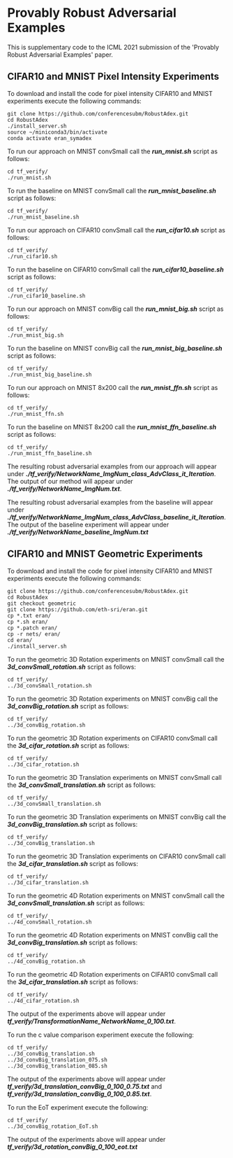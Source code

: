 Provably Robust Adversarial Examples
======
This is supplementary code to the ICML 2021 submission of the 'Provably Robust Adversarial Examples' paper.

CIFAR10 and MNIST Pixel Intensity Experiments
------

To download and install the code for pixel intensity CIFAR10 and MNIST experiments execute the following commands:
```
git clone https://github.com/conferencesubm/RobustAdex.git
cd RobustAdex
./install_server.sh 
source ~/miniconda3/bin/activate
conda activate eran_symadex
```
To run our approach on MNIST convSmall call the ***run\_mnist.sh*** script as follows:
```
cd tf_verify/
./run_mnist.sh
```
To run the baseline on MNIST convSmall call the ***run\_mnist\_baseline.sh*** script as follows:
```
cd tf_verify/
./run_mnist_baseline.sh
```
To run our approach on CIFAR10 convSmall call the ***run\_cifar10.sh*** script as follows:
```
cd tf_verify/
./run_cifar10.sh
```
To run the baseline on CIFAR10 convSmall call the ***run\_cifar10\_baseline.sh*** script as follows:
```
cd tf_verify/
./run_cifar10_baseline.sh
```
To run our approach on MNIST convBig call the ***run\_mnist\_big.sh*** script as follows:
```
cd tf_verify/
./run_mnist_big.sh
```
To run the baseline on MNIST convBig call the ***run\_mnist\_big\_baseline.sh*** script as follows:
```
cd tf_verify/
./run_mnist_big_baseline.sh
```
To run our approach on MNIST 8x200 call the ***run\_mnist\_ffn.sh*** script as follows:
```
cd tf_verify/
./run_mnist_ffn.sh
```
To run the baseline on MNIST 8x200 call the ***run\_mnist\_ffn\_baseline.sh*** script as follows:
```
cd tf_verify/
./run_mnist_ffn_baseline.sh
```
The resulting robust adversarial examples from our approach will appear under ***./tf\_verify/NetworkName\_ImgNum\_class\_AdvClass\_it\_Iteration***. The output of our method will appear under ***./tf\_verify/NetworkName\_ImgNum.txt***.

The resulting robust adversarial examples from the baseline will appear under ***./tf\_verify/NetworkName\_ImgNum\_class\_AdvClass\_baseline\_it\_Iteration***. The output of the baseline experiment will appear under ***./tf\_verify/NetworkName\_baseline\_ImgNum.txt***


CIFAR10 and MNIST Geometric Experiments
------

To download and install the code for pixel intensity CIFAR10 and MNIST experiments execute the following commands:
```
git clone https://github.com/conferencesubm/RobustAdex.git
cd RobustAdex
git checkout geometric
git clone https://github.com/eth-sri/eran.git
cp *.txt eran/
cp *.sh eran/
cp *.patch eran/
cp -r nets/ eran/
cd eran/
./install_server.sh 
```
To run the geometric 3D Rotation experiments on MNIST convSmall call the ***3d\_convSmall\_rotation.sh*** script as follows:
```
cd tf_verify/
../3d_convSmall_rotation.sh
```
To run the geometric 3D Rotation experiments on MNIST convBig call the ***3d\_convBig\_rotation.sh*** script as follows:
```
cd tf_verify/
../3d_convBig_rotation.sh
```
To run the geometric 3D Rotation experiments on CIFAR10 convSmall call the ***3d\_cifar\_rotation.sh*** script as follows:
```
cd tf_verify/
../3d_cifar_rotation.sh
```
To run the geometric 3D Translation experiments on MNIST convSmall call the ***3d\_convSmall\_translation.sh*** script as follows:
```
cd tf_verify/
../3d_convSmall_translation.sh
```
To run the geometric 3D Translation experiments on MNIST convBig call the ***3d\_convBig\_translation.sh*** script as follows:
```
cd tf_verify/
../3d_convBig_translation.sh
```
To run the geometric 3D Translation experiments on CIFAR10 convSmall call the ***3d\_cifar\_translation.sh*** script as follows:
```
cd tf_verify/
../3d_cifar_translation.sh
```
To run the geometric 4D Rotation experiments on MNIST convSmall call the ***3d\_convSmall\_translation.sh*** script as follows:
```
cd tf_verify/
../4d_convSmall_rotation.sh
```
To run the geometric 4D Rotation experiments on MNIST convBig call the ***3d\_convBig\_translation.sh*** script as follows:
```
cd tf_verify/
../4d_convBig_rotation.sh
```
To run the geometric 4D Rotation experiments on CIFAR10 convSmall call the ***3d\_cifar\_translation.sh*** script as follows:
```
cd tf_verify/
../4d_cifar_rotation.sh
```
The output of the experiments above will appear under ***tf\_verify/TransformationName\_NetworkName\_0\_100.txt***.

To run the c value comparison experiment execute the following:
```
cd tf_verify/
../3d_convBig_translation.sh
../3d_convBig_translation_075.sh
../3d_convBig_translation_085.sh
```
The output of the experiments above will appear under ***tf\_verify/3d\_translation\_convBig\_0\_100\_0.75.txt*** and ***tf\_verify/3d\_translation\_convBig\_0\_100\_0.85.txt***.

To run the EoT experiment execute the following:
```
cd tf_verify/
../3d_convBig_rotation_EoT.sh
```
The output of the experiments above will appear under ***tf\_verify/3d\_rotation\_convBig\_0\_100\_eot.txt***
